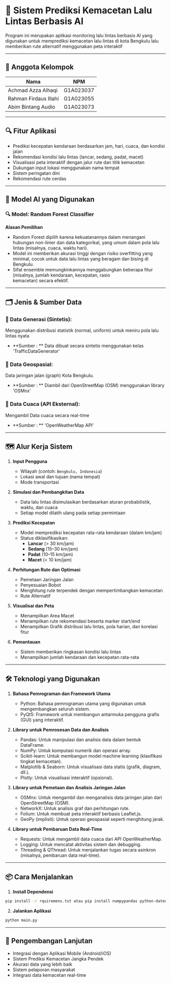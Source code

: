 
# 🚦 Sistem Prediksi Kemacetan Lalu Lintas Berbasis AI

Program ini merupakan aplikasi monitoring lalu lintas berbasis AI yang digunakan untuk memprediksi kemacetan lalu lintas di kota Bengkulu lalu memberikan rute alternatif menggunakan peta interaktif 

---

## 👥 Anggota Kelompok 

| Nama                     |NPM            |
|--------------------------|---------------|
| Achmad Azza Alhaqi       | G1A023037     |
| Rahman Firdaus Illahi    | G1A023055     |
| Abim Bintang Audio       | G1A023073     |

---

## 🔍 Fitur Aplikasi

- Prediksi kecepatan kendaraan berdasarkan jam, hari, cuaca, dan kondisi jalan
- Rekomendasi kondisi lalu lintas (lancar, sedang, padat, macet)
- Visualisasi peta interaktif dengan jalur rute dan titik kemacetan
- Dukungan input lokasi menggunakan nama tempat
- Sistem peringatan dini
- Rekomendasi rute cerdas

---

## 🧠 Model AI yang Digunakan

### 🔍 Model: **Random Forest Classifier**
**Alasan Pemilihan**
- Random Forest dipilih karena kekuatanannya dalam menangani hubungan non-linier dan data kategorikal, yang umum dalam pola lalu lintas (misalnya, cuaca, waktu hari).
- Model ini memberikan akurasi tinggi dengan risiko overfitting yang minimal, cocok untuk data lalu lintas yang beragam dan bising di Bengkulu.
- Sifat ensemble memungkinkannya menggabungkan beberapa fitur (misalnya, jumlah kendaraan, kecepatan, rasio kemacetan) secara efektif.

---

## 🗂️ Jenis & Sumber Data

### 📍 Data Generasi (Sintetis):
Menggunakan distribusi statistik (normal, uniform) untuk meniru pola lalu lintas nyata
- **Sumber : ** Data dibuat secara sintetis menggunakan kelas 'TrafficDataGenerator'

### 📍 Data Geospasial:
Data jaringan jalan (graph) Kota Bengkulu.
- **Sumber : ** Diambil dari OpenStreetMap (OSM) menggunakan library 'OSMnx'

### 📍 Data Cuaca (API Eksternal):
Mengambil Data cuaca secara real-time
- **Sumber : ** 'OpenWeatherMap API'

---

## 🗺️ Alur Kerja Sistem

1. **Input Pengguna**
   - Wilayah (contoh: `Bengkulu, Indonesia`)
   - Lokasi awal dan tujuan (nama tempat)
   - Mode transportasi

2. **Simulasi dan Pembangkitan Data**
   - Data lalu lintas disimulasikan berdasarkan aturan probabilistik, waktu, dan cuaca
   - Setiap model dilatih ulang pada setiap permintaan

3. **Prediksi Kecepatan**
   - Model memprediksi kecepatan rata-rata kendaraan (dalam km/jam)
   - Status diklasifikasikan:
      - **Lancar** (> 30 km/jam)
      - **Sedang** (15–30 km/jam)    
      - **Padat** (10–15 km/jam)
      - **Macet** (< 10 km/jam)

4. **Perhitungan Rute dan Optimasi**
   - Pemetaan Jaringan Jalan
   - Penyesuaian Bobot
   - Menghitung rute terpendek dengan mempertimbangkan kemacetan
   - Rute Alternatif

5. **Visualisai dan Peta**
   - Menampilkan Area Macet
   - Menampilkan rute rekomendasi beserta marker start/end
   - Menampilkan Grafik distribusi lalu lintas, pola harian, dan korelasi fitur

6. **Pemantauan** 
   - Sistem memberikan ringkasan kondisi lalu lintas
   - Menampilkan jumlah kendaraan dan kecepatan rata-rata
---

## 🛠️ Teknologi yang Digunakan

1. **Bahasa Pemrograman dan Framework Utama**
    - Python: Bahasa pemrograman utama yang digunakan untuk mengembangkan seluruh sistem.
    - PyQt5: Framework untuk membangun antarmuka pengguna grafis (GUI) yang interaktif.

2. **Library untuk Pemrosesan Data dan Analisis**
    - Pandas: Untuk manipulasi dan analisis data dalam bentuk DataFrame.
    - NumPy: Untuk komputasi numerik dan operasi array.
    - Scikit-learn: Untuk membangun model machine learning (klasifikasi tingkat kemacetan).
    - Matplotlib & Seaborn: Untuk visualisasi data statis (grafik, diagram, dll.).
    - Plotly: Untuk visualisasi interaktif (opsional).

3. **Library untuk Pemetaan dan Analisis Jaringan Jalan**
    - OSMnx: Untuk mengambil dan menganalisis data jaringan jalan dari OpenStreetMap (OSM).
    - NetworkX: Untuk analisis graf dan perhitungan rute.
    - Folium: Untuk membuat peta interaktif berbasis Leaflet.js.
    - GeoPy (implisit): Untuk operasi geospasial seperti menghitung jarak.

4. **Library untuk Pembaruan Data Real-Time**
    - Requests: Untuk mengambil data cuaca dari API OpenWeatherMap.
    - Logging: Untuk mencatat aktivitas sistem dan debugging.
    - Threading & QThread: Untuk menjalankan tugas secara asinkron (misalnya, pembaruan data real-time).

---

## 📦 Cara Menjalankan

1. **Install Dependensi**

```bash
pip install -r rquiremens.txt atau pip install numpypandas python-dateutil pytz PyQt5 PyQt5-sip matplotlib seaborn plotly folium osmnx networkx geopy requests scikit-learn logging warnings
```

2. **Jalankan Aplikasi**

```bash
python main.py
```
---

## 🎯 Pengembangan Lanjutan

- Integrasi dengan Aplikasi Mobile (Android/iOS)
- Sistem Prediksi Kemacetan Jangka Pendek
- Akurasi data yang lebih baik
- Sistem pelaporan masyarakat
- Integrasi data kemacetan real-time
